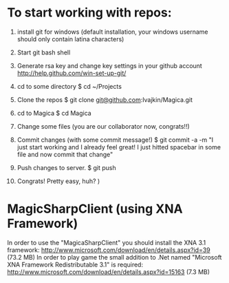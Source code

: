 # To start working with repos:
1. install git for windows (default installation, your windows username should only contain latina characters)
2. Start git bash shell
3. Generate rsa key and change key settings in your github account
http://help.github.com/win-set-up-git/
4. cd to some directory
 $ cd ~/Projects
5. Clone the repos
 $ git clone git@github.com:Ivajkin/Magica.git
6. cd to Magica
 $ cd Magica
7. Change some files (you are our collaborator now, congrats!!)
8. Commit changes (with some commit message!)
 $ git commit -a -m "I just start working and I already feel great! I just hitted spacebar in some file and now commit that change"
9. Push changes to server.
 $ git push

10. Congrats! Pretty easy, huh? )

# MagicSharpClient (using XNA Framework)
In order to use the "MagicaSharpClient" you should install the XNA 3.1 framework:
http://www.microsoft.com/download/en/details.aspx?id=39 (73.2 MB)
In order to play game the small addition to .Net named "Microsoft XNA Framework Redistributable 3.1" is required:
http://www.microsoft.com/download/en/details.aspx?id=15163 (7.3 MB)